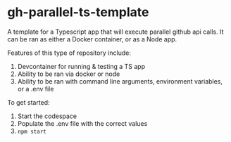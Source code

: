 # gh-parallel-ts-template
A template for a Typescript app that will execute parallel github api calls. It can be ran as either a Docker container, or as a Node app.

Features of this type of repository include:
1. Devcontainer for running & testing a TS app
2. Ability to be ran via docker or node
3. Ability to be ran with command line arguments, environment variables, or a .env file

To get started:
1. Start the codespace
2. Populate the .env file with the correct values
3. `npm start`